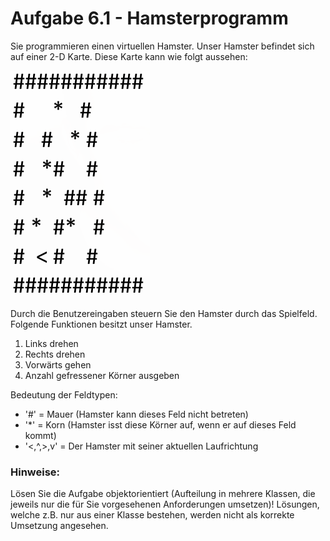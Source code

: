 # Aufgabe 6.1 - Hamsterprogramm

Sie programmieren einen virtuellen Hamster.
Unser Hamster befindet sich auf einer 2-D Karte. Diese Karte kann wie folgt aussehen:

![](img/map-example.png)

Durch die Benutzereingaben steuern Sie den Hamster durch das Spielfeld. Folgende Funktionen besitzt unser Hamster.

1. Links drehen
2. Rechts drehen
3. Vorwärts gehen
4. Anzahl gefressener Körner ausgeben

Bedeutung der Feldtypen:
- '#' = Mauer (Hamster kann dieses Feld nicht betreten)
- '*' = Korn (Hamster isst diese Körner auf, wenn er auf dieses Feld kommt)
- '<,^,>,v' = Der Hamster mit seiner aktuellen Laufrichtung

### Hinweise:
Lösen Sie die Aufgabe objektorientiert (Aufteilung in mehrere Klassen, die jeweils nur die für Sie vorgesehenen Anforderungen umsetzen)! 
Lösungen, welche z.B. nur aus einer Klasse bestehen, werden nicht als korrekte Umsetzung angesehen.